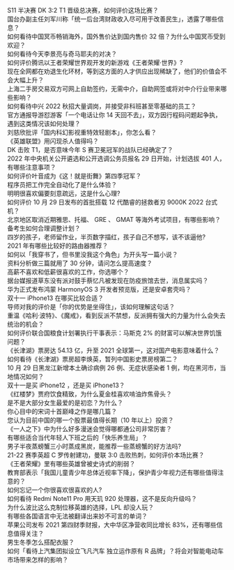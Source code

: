 S11 半决赛 DK 3:2 T1 晋级总决赛，如何评价这场比赛？  
国台办副主任刘军川称「统一后台湾财政收入尽可用于改善民生」，透露了哪些信息？  
如何看待中国冥币畅销海外，国外售价达到国内售价 32 倍？为什么中国冥币受到欢迎？  
如何看待今天李景亮与奇马耶夫的对决？  
如何评价腾讯以王者荣耀世界观开发的新游戏《王者荣耀·世界》?  
现在全网都在劝退生化环材，等到这方面的人才供应出现稀缺了，他们的价值会不会大幅上升？  
上海二手房交易双方可网上自助签约，无需中介，自助网签或将对中介行业带来哪些影响？  
如何看待中兴 2022 秋招大量调岗，并接受非科班甚至零基础的员工？  
官方通报导游怼游客「一个电话让你 14 天回不去」，双方因行程码问题起争执，遇到这类情况该如何处理？  
刘慈欣批评「国内科幻影视重特效轻剧本」，你怎么看？  
《英雄联盟》用闪现杀人值得吗？  
DK 击败 T1，是否意味今年 S 赛卫冕冠军的战队已经确定了？  
2022 年中央机关公开遴选和公开选调公务员报名 29 日开始，计划选拔 401 人，有哪些注意事项？  
如何评价叶音成为《这！就是街舞》第四季冠军？  
程序员把工作完全自动化了是什么体验？  
明明很喜欢偏要刻意疏远，这是什么心理?  
如何评价 10 月 29 日发布的首批搭载 12 代酷睿的拯救者刃 9000K 2022 台式机？  
北京地区取消近期雅思、托福、 GRE 、 GMAT 等海外考试项目，有哪些影响？备考生如何合理调整计划？  
四岁的孩子，老师留作业，半页数字描红，孩子自己不想写，该不该逼他?  
2021 年有哪些比较好的路由器推荐？  
如何以「我穿书了，但书里没我这个角色」为开头写一篇小说？  
资料分析做三篇就用了 30 分钟，请问怎么提高速度？  
高薪不喜欢和低薪很喜欢的工作，你选哪个？  
据台媒报道草东没有派对鼓手蔡忆凡被发现在防疫旅馆去世，消息属实吗？  
华为正式发布鸿蒙 HarmonyOS 3 开发者预览版，还是安卓套壳吗？  
双十一 iPhone13 在哪买比较合适？  
导师对我的评价是「你的优势是坐得住」，该如何理解这句话？  
重温《哈利·波特》、《魔戒》，看到反派不禁想，反派拥有强大的力量为什么会失去统治的机会？  
如何评价联合国粮食计划署执行干事表示：马斯克 2% 的财富可以解决世界饥饿问题？  
《长津湖》票房达 54.13 亿，升至 2021 全球第一，这对国产电影意味着什么？  
如何看待《长津湖》票房超李焕英，暂列中国影史票房榜第二？  
10 月 29 日黑龙江新增本土确诊病例 26 例、无症状感染者 1 例，均在黑河市，当地情况如何？  
双十一是买 iPhone12 ，还是买 iPhone13？  
《红楼梦》贾府饮食精致，为什么夏金桂喜欢啃油炸焦骨头？  
是不是大部分女生最爱的是初恋？为什么？  
你心目中的宋词十首巅峰之作是哪几篇？  
您认为目前中国的哪一个股票最值得长期（10 年以上）投资？  
《一人之下》中为什么好多漫迷会觉得哪都通公司非常厉害？  
有哪些适合当代年轻人下班之后的「快乐养生局」？  
男子半夜蒸螃蟹三小时蒸成黑炭，能推荐一些蒸螃蟹的好方法吗?  
21-22 赛季英超 C 罗传射建功，曼联 3:0 击败热刺，如何评价本场比赛？  
《王者荣耀》里有哪些英雄曾被史诗式的削弱？  
教育部表示「我国儿童青少年总体近视率下降」，保护青少年视力还有哪些值得注意的？  
如何忘记一个你很喜欢很喜欢的人?  
如何看待 Redmi Note11 Pro 用天玑 920 处理器，这不是反向升级吗？  
为什么波比这么克制位移英雄的选择，LPL 却没人玩？  
有哪些各国语言中无法被翻译出来妙不可言的单词？  
苹果公司发布 2021 第四财季财报，大中华区净营收同比增长 83%，还有哪些信息值得关注？  
男生冬季怎么搭配衣服？  
如何「看待上汽集团拟设立飞凡汽车 独立运作原有 R 品牌」？将会对智能电动车市场带来怎样的影响？  
